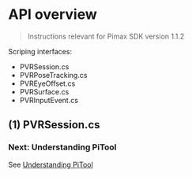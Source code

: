 # API overview

> Instructions relevant for Pimax SDK version 1.1.2

Scriping interfaces:
* PVRSession.cs 
* PVRPoseTracking.cs 
* PVREyeOffset.cs
* PVRSurface.cs 
* PVRInputEvent.cs 

## (1) PVRSession.cs

### Next: Understanding PiTool

See [Understanding PiTool](/docs/pitool-guide.md)
